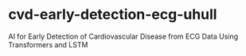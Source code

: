 # cvd-early-detection-ecg-uhull
AI for Early Detection of Cardiovascular Disease from ECG Data Using Transformers and LSTM
